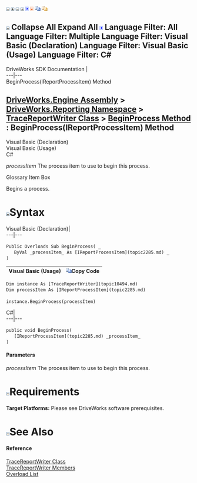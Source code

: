 ![](dotnetimages/collapse.gif) ![](dotnetimages/expand.gif) ![](dotnetimages/collapse.gif) ![](dotnetimages/expand.gif) ![](dotnetimages/drpdown.gif) ![](dotnetimages/drpdown_orange.gif) ![](dotnetimages/copycode.gif) ![](dotnetimages/copycodeHighlight.gif)

![](dotnetimages/collapse.gif) Collapse All Expand All ![](dotnetimages/drpdown.gif) Language Filter: All  Language Filter: Multiple  Language Filter: Visual Basic (Declaration) Language Filter: Visual Basic (Usage) Language Filter: C#  
---  
DriveWorks SDK Documentation  |   
---|---  
BeginProcess(IReportProcessItem) Method   
  
[DriveWorks.Engine Assembly](topic2156.md) > [DriveWorks.Reporting Namespace](topic10334.md) > [TraceReportWriter Class](topic10494.md) > [BeginProcess Method](topic10501.md) : BeginProcess(IReportProcessItem) Method  
---  
  
Visual Basic (Declaration)    
Visual Basic (Usage)    
C# 

_processItem_
    The process item to use to begin this process.

Glossary Item Box

Begins a process. 

# ![](dotnetimages/collapse.gif)Syntax

Visual Basic (Declaration)|   
---|---  
      
    
    Public Overloads Sub BeginProcess( _
       ByVal _processItem_ As [IReportProcessItem](topic2285.md) _
    )   
  
Visual Basic (Usage)| ![](dotnetimages/copycode.gif)Copy Code  
---|---  
      
    
    Dim instance As [TraceReportWriter](topic10494.md)
    Dim processItem As [IReportProcessItem](topic2285.md)
     
    instance.BeginProcess(processItem)  
  
C#|   
---|---  
      
    
    public void BeginProcess( 
       [IReportProcessItem](topic2285.md) _processItem_
    )  
  
#### Parameters

 _processItem_
    The process item to use to begin this process.

# ![](dotnetimages/collapse.gif)Requirements

**Target Platforms:** Please see DriveWorks software prerequisites.

# ![](dotnetimages/collapse.gif)See Also

#### Reference

[TraceReportWriter Class](topic10494.md)   
[TraceReportWriter Members](topic10495.md)   
[Overload List](topic10501.md)


